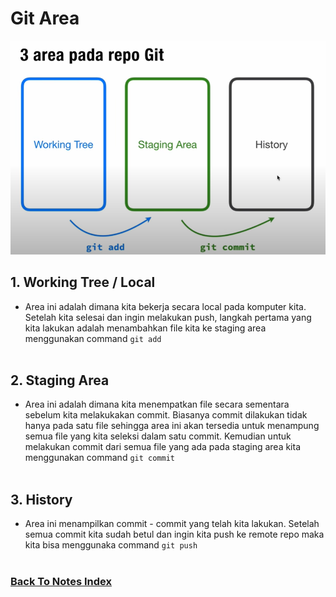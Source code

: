 # Git Area

![Test Image](images/area-on-git.PNG)

## 1. Working Tree / Local

* Area ini adalah dimana kita bekerja secara local pada komputer kita. Setelah kita selesai dan ingin melakukan push, langkah pertama yang kita lakukan adalah menambahkan file kita ke staging area menggunakan command `git add`<br /><br />

## 2. Staging Area

* Area ini adalah dimana kita menempatkan file secara sementara sebelum kita melakukakan commit. Biasanya commit dilakukan tidak hanya pada satu file sehingga area ini akan tersedia untuk menampung semua file yang kita seleksi dalam satu commit. Kemudian untuk melakukan commit dari semua file yang ada pada staging area kita menggunakan command `git commit`<br /><br />

## 3. History

* Area ini menampilkan commit - commit yang telah kita lakukan. Setelah semua commit kita sudah betul dan ingin kita push ke remote repo maka kita bisa menggunaka command `git push`<br /><br />

### [Back To Notes Index](./README.md)

